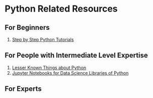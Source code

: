 # Python Related Resources

## For Beginners

1.  [Step by Step Python Tutorials](http://www.techbeamers.com/python-tutorial-step-by-step)

## For People with Intermediate Level Expertise

1.  [Lesser Known Things about Python](https://github.com/jatinkatyal13/wtfpython)
2.  [Jupyter Notebooks for Data Science Libraries of Python](https://github.com/nikhilkumarsingh/PythonForDataScience)

## For Experts
